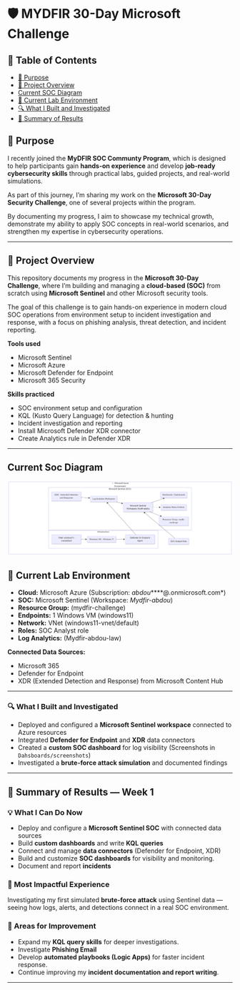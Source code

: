 
# 🛡️ MYDFIR 30-Day Microsoft Challenge


## 📘 Table of Contents
- [🎯 Purpose](#-purpose)
- [📘 Project Overview](#-project-overview)
- [Current SOC Diagram](#current-soc-diagram)
- [🧰 Current Lab Environment](#-current-lab-environment)
- [🔍 What I Built and Investigated](#-what-i-built-and-investigated)
- [🏁 Summary of Results](#-summary-of-results--week-1)

## 🎯 Purpose

I recently joined the **MyDFIR SOC Communty Program**, which is designed to help participants gain **hands-on experience** and develop **job-ready cybersecurity skills** through practical labs, guided projects, and real-world simulations.  

As part of this journey, I’m sharing my work on the **Microsoft 30-Day Security Challenge**, one of several projects within the program. 

By documenting my progress, I aim to showcase my technical growth, demonstrate my ability to apply SOC concepts in real-world scenarios, and strengthen my expertise in cybersecurity operations.


---

## 📘 Project Overview
This repository documents my progress in the **Microsoft 30-Day Challenge**, where I’m building and managing a **cloud-based  (SOC)** from scratch using **Microsoft Sentinel** and other Microsoft security tools.

The goal of this challenge is to gain hands-on experience in modern cloud SOC operations from environment setup to incident investigation and response, with a focus on phishing analysis, threat detection, and incident reporting.

**Tools used**
- Microsoft Sentinel  
- Microsoft Azure  
- Microsoft Defender for Endpoint  
- Microsoft 365 Security  

**Skills practiced**
- SOC environment setup and configuration  
- KQL (Kusto Query Language) for detection & hunting  
- Incident investigation and reporting  
- Install Microsoft Defender XDR connector
- Create Analytics rule in Defender XDR


---
## Current Soc Diagram
![SOC Lab Architecture](Soc-Arch-Diagram.png)

## 🧰 Current Lab Environment
- **Cloud:** Microsoft Azure (Subscription: *abdou*****@.onmicrosoft.com*)  
- **SOC:** Microsoft Sentinel (Workspace: *Mydfir-abdou*)  
- **Resource Group:** (mydfir-challenge)
- **Endpoints:** 1 Windows VM (windows11)
- **Network:** VNet (windows11-vnet/default)
- **Roles:** SOC Analyst role  
- **Log Analytics:** (Mydfir-abdou-law)

**Connected Data Sources:**  
- Microsoft 365  
- Defender for Endpoint  
- XDR (Extended Detection and Response) from Microsoft Content Hub

---

### 🔍 What I Built and Investigated
- Deployed and configured a **Microsoft Sentinel workspace** connected to Azure resources  
- Integrated **Defender for Endpoint** and **XDR** data connectors  
- Created a **custom SOC dashboard** for log visibility (Screenshots in `Dahsboards/screenshots`)  
- Investigated a **brute-force attack simulation** and documented findings  

---

## 🏁 Summary of Results — Week 1

### 💡 What I Can Do Now
- Deploy and configure a **Microsoft Sentinel SOC** with connected data sources  
- Build **custom dashboards** and write **KQL queries**  
- Connect and manage **data connectors** (Defender for Endpoint, XDR)
- Build and customize **SOC dashboards** for visibility and monitoring.
- Document and report **incidents** 

### 🌟 Most Impactful Experience
Investigating my first simulated **brute-force attack** using Sentinel data — seeing how logs, alerts, and detections connect in a real SOC environment.

### 🚀 Areas for Improvement
- Expand my **KQL query skills** for deeper investigations.  
- Investigate **Phishing Email**  
- Develop **automated playbooks (Logic Apps)** for faster incident response.  
- Continue improving my **incident documentation and report writing**.

---



